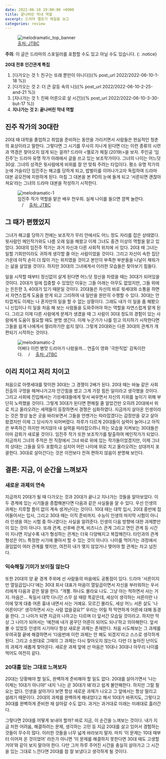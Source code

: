```yaml
---
date: 2022-06-10 19:00:00 +0900
title: 끝나버린 막내 역할
excerpt: 드라마 멜로가 체질을 보고
categories: review
---
```


<figure>
  <img src="https://i.imgur.com/AmtUwX8.jpg"
       alt="melodramatic_top_banner">
  <figcaption>
    <a href="https://tv.jtbc.joins.com/melodramatic">
      출처: JTBC
    </a>
  </figcaption>
</figure>

**주의**: 이 글은 드라마의 스포일러를 포함할 수도 있고 아닐 수도 있습니다.
{: .notice}

**20대 전후 인간관계 특집**

1. [다가오는 것 1: 친구는 또래 뿐만이 아니다]({% post_url 2022/2022-06-10-1-18 %})
1. [다가오는 것 2: 더 큰 갈등 속의 나]({% post_url 2022/2022-06-10-2-25-and-21 %})
1. [지나가는 것 1: 진짜 어른으로 살 시간]({% post_url 2022/2022-06-10-3-30-but-17 %})
1. **지나가는 것 2: 끝나버린 막내 역할**

## 진주 작가의 30대란

20대 때 대학을 졸업하고 취업을 준비하는 동안을 가리키면서 사람들은 현실적인
청춘의 표상이라고 말한다. 그렇다면 그 시기를 무사히 지나게 된다면 더는 이런
종류의 시련과 역경은 찾아오지 않게 되는 걸까? 드라마 <멜로가 체질 (2019)>을
보자. 주인공 ‘임진주’는 드라마 유명 작가 아래에서 글을 쓰고 있는 보조작가이다.
그녀의 나이는 어느덧 30살. 그녀의 성격은 윗사람에게 비위를 잘 안 맞춰 주려는
타입이다. 평소 유명 작가의 눈에 거슬리던 임진주는 해고를 당하게 되고, 밥벌이를
이어나가고자 독립하여 드라마 대본 공모전에 지원하게 된다. 마침 그 대본을 본
PD의 눈에 들게 되고 ‘서른되면 괜찮아져요’라는 그녀의 드라마 대본을 작성하기
시작한다.

<figure>
  <img src="https://i.imgur.com/Yl8nNQA.png"
       alt="melodramatic-1">
  <figcaption>
    임진주 작가 역할을 맡은 배우 천우희. 실제 나이를 들으면 깜짝 놀란다.
    &emsp;/&emsp;
    <a href="">
      출처: JTBC
    </a>
  </figcaption>
</figure>

## 그 때가 편했었지

그녀가 해고를 당하기 전에는 보조작가 무리 안에서도 어느 정도 자리를 잡은
상태였다. 윗사람인 메인작가와도 나름 오래 일을 해왔고 이제 그녀도 중견 이상의
역할을 맡고 있었다. 30대의 임진주 작가는 과거 자신과 다른 사회적 위치에 서
있다. 20대 때 그녀는 일할 기회만이라도 귀하게 생각할 줄 아는 사람이었을
것이다. 그리고 자신이 속한 집단 가운데 아직 손이 더 많이 가는 위치였을 것이고
본인이 부족한 부분들을 나날이 채워가는 삶을 살았을 것이다. 하지만 30대의
그녀에게서 이러한 모습들은 찾아보기 힘들다.

일을 시작할 때부터 정신없이 살게 된다면 어느덧 정신을 차렸을 때는 30대가
되어있을 것이다. 20대가 일에 집중할 수 있었던 이유는 그들 아래는 아무도
없었지만, 그들 위에는 든든한 3, 40대가 있기 때문일 것이다. 20대들은 자신의
바로 윗세대와 소통을 하면서 자연스럽게 도움을 받게 되고 그리하여 내 일만을
원만히 수행할 수 있다. 30대는 안타깝게도 이제는 나 혼자만의 일을 할 수 없는
상황이다. 그래도 내가 이 일을 좀 해봤으니 신입이나 이 일을 처음 해 보는
사람들을 도와주어야 하는 역할을 자연스럽게 맡게 된다. 그리고 이제 다른
사람에게 문제가 생겼을 때 그 사람이 30대 정도의 경험이 있는 사람에게 도움이
필요할 때도 분명 생긴다. 이제 누군가가 나를 믿고 의지하기 시작한다면 그들을
쉽게 나에게서 멀리하기란 쉽지 않다. 그렇게 20대와는 다른 30대의 관계가
개편되기 시작하는 것이다.

<figure>
  <img src="https://i.imgur.com/xPHmxWY.jpg"
       alt="melodramatic-2">
  <figcaption>
    어쩌다 이런 병맛 드라마가 나왔을까... 연출이 영화 '극한직업' 감독이란다.
    &emsp;/&emsp;
    <a href="">
      출처: JTBC
    </a>
  </figcaption>
</figure>

## 이리 치이고 저리 치이고

처음으로 아랫세대를 맞이한 30대는 그 경쟁이 2배가 된다. 20대 때는 바늘 같은
사회 진출의 구멍을 헤쳐나가고자 안간힘을 썼고 그게 가장 힘든 일이라고 생각했을
것이다. 그리고 사회에 진입해서는 기성세대들에게 맞서 싸우면서 자신의 지위를
높이기 위해 부단히 노력했을 것이다. 그렇게 30대가 된다면 편해질 줄 알았건만
오히려 20대에서 위로 치고 올라오려는 세력들이 등장하면서 경쟁은 심화하였다.
지금까지 살아온 인생이라는 것은 항상 높은 곳을 바라보면서 그들을 언젠가는
따라잡겠다는 감정만을 갖고 살아왔겠지만 이제 그 당사자가 되어버렸다. 하루가
다르게 20대들이 실력이 늘어나고 아직은 부족하긴 하지만 머지않아 내 실력을
따라잡으려니 하는 모습을 지켜보는 30대들은 아마 감회가 새로울 것이다. 임진주
작가 또한 보조작가를 탈출하여 메인작가가 되었다. 지금까지 그녀의 주적은 전
직장에서 그녀 바로 위에 있는 작가들이었겠지만, 이제 그녀의 상대는 그들을 모두
포함하고 심지어 어린 나이에 위로 치고 올라오려는 상대까지 포괄한다. 30대로
살아간다는 것은 이전보다 전혀 편하지 않음이 분명해 보인다.

## 결론: 지금, 이 순간을 느껴보자

### 새로운 과제의 연속

지금까지 20대가 될 때 다가오는 것과 20대가 끝나고 지나가는 것들을 알아보았다.
이 두 경계에 있는 시기들을 종합해본다면 다음과 같은 사실들을 알 수 있다. 우선
인생의 과제는 지루할 틈이 없이 계속 생겨난다는 것이다. 10대 때는 대학 입시,
20대 중반에 접어들어서는 입사, 그리고 30대 때는 이직 준비까지. 수능이 인생의
마지막 시험이 아니라 인생을 여는 시험 중 하나였다는 사실을 알려준다. 인생의
다음 방향에 대한 과제뿐만이 있는 것이 아니다. 또래 관계, 선후배 관계, 비즈니스
관계 그리고 연인 관계 등 시간이 지나면 지날수록 내가 형성하는 관계는 더욱
다양해지고 복잡해진다. 타인과의 관계 형성은 어느 특정한 시기에 몰아서 할 수
있는 것이 아니다. 나이를 먹어가는 과정에서 끊임없이 여러 관계를 맺지만, 여전히
내가 맺지 않았거나 맺어야 할 관계는 차고 넘친다.

### 익숙해질 기미가 보이질 않는다

또한 20대의 양 끝 경계 주위에 선 사람들의 마음에도 공통점이 있다. 드라마
'서른이지만 열일곱입니다'에는 30대 회사 대표가 마음이 열일곱이면서 자신을
부러워하는 우서리에게 다음과 같은 말을 한다. “개뿔. 하나도 몰라요 나도. 그냥
아는 척하면서 사는 거지. 마음은... 독일서 대학 다니던 스무 살 때랑 똑같은데,
세상이 생각하는 서른이란 나이에 맞게 대충 어른 흉내 내면서 사는 거예요. 모르긴
몰라도, 세상 어느 서른 살도 '나 어른이다!' 생각하면서 사는 사람 없을걸요?”
우리는 어릴 적 막연하게 어른에 대해 동경을 한다. 그 나이가 되면 지금의
나하고는 다르며 더 앞서간 모습일 것이라고. 하지만 막상 그 나이가 되어서는
‘예전에 내가 꿈꾸던 어른이 되어도 되나’하고 의아해한다. 앞서 볼 수 있었듯
인생의 시기마다 항상 새로운 과제는 존재한다. 처음 시도해보는 그 과제를
우여곡절 끝에 해결하면서 ‘다음번에 이런 과제는 안 해도 되겠지’라고 스스로
생각하게 된다. 그리고 소원대로 그때의 그 과제는 다시 찾아오지 않는다. 다만 더
높아진 난이도의 과제가 새롭게 찾아온다. 새로운 과제 앞에 선 마음은 10대나
30대나 아무리 나이를 먹어도 여전히 같다.

### 20대를 있는 그대로 느껴보자

20대는 당황해야 할 일도, 완벽하게 준비해야 할 일도 없다. 20대를 살아가면서
‘나는 이제는 10대가 아니야!’ 내지 ‘나는 곧 30대가 돼’라고 쉽게 불안해한다.
하지만 그럴 필요는 없다. 인생을 살아가다 보면 항상 새로운 과제가 나오고 그
앞에서는 항상 떨리고 설레기 때문이다. 20대의 과제를 완벽하게 해내었다고 해서
10대가 바뀌지도, 그렇다고 30대를 완벽하게 준비한 채 살아갈 수도 없다. 과거는
과거대로 미래는 미래대로 흘러간다.

그렇다면 20대를 어떻게 보내야 할까? 바로 지금, 이 순간을 느껴보는 것이다. 내가
지금 처한 어려움, 해결하려는 문제, 생각하는 고민 등 지금 20대를 살고 있어서
경험하는 것들이 무수히 많다. 이러한 것들을 너무 넓게 바라보지 말자. 마치 ‘이
문제는 10대 때부터 이어져 온 것이었어’ 라든가 아니면 ‘이 문제를 해결하지
못한다면 30대 때도 고생할 거야’와 같이 보지 말아야 한다. 다만 그저 하루 주어진
시간을 충실히 살아가고 그 시간을 있는 그대로 느낀다면 20대를 참 잘 보냈다고
생각하게 될 것이다.
